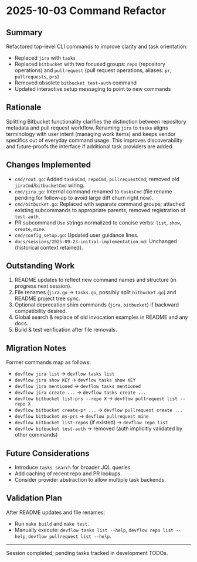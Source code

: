 # 2025-10-03 Command Refactor

## Summary
Refactored top-level CLI commands to improve clarity and task orientation:
- Replaced `jira` with `tasks`
- Replaced `bitbucket` with two focused groups: `repo` (repository operations) and `pullrequest` (pull request operations, aliases: `pr`, `pullrequests`, `prs`)
- Removed obsolete `bitbucket test-auth` command
- Updated interactive setup messaging to point to new commands

## Rationale
Splitting Bitbucket functionality clarifies the distinction between repository metadata and pull request workflow. Renaming `jira` to `tasks` aligns terminology with user intent (managing work items) and keeps vendor specifics out of everyday command usage. This improves discoverability and future‑proofs the interface if additional task providers are added.

## Changes Implemented
- `cmd/root.go`: Added `tasksCmd`, `repoCmd`, `pullrequestCmd`; removed old `jiraCmd`/`bitbucketCmd` wiring.
- `cmd/jira.go`: Internal command renamed to `tasksCmd` (file rename pending for follow‑up to avoid large diff churn right now).
- `cmd/bitbucket.go`: Replaced with separate command groups; attached existing subcommands to appropriate parents; removed registration of `test-auth`.
- PR subcommand `Use` strings normalized to concise verbs: `list`, `show`, `create`, `mine`.
- `cmd/config_setup.go`: Updated user guidance lines.
- `docs/sessions/2025-09-23-initial-implementation.md`: Unchanged (historical context retained).

## Outstanding Work
1. README updates to reflect new command names and structure (in progress next session).
2. File renames (`jira.go` -> `tasks.go`, possibly split `bitbucket.go`) and README project tree sync.
3. Optional deprecation shim commands (`jira`, `bitbucket`) if backward compatibility desired.
4. Global search & replace of old invocation examples in README and any docs.
5. Build & test verification after file removals.

## Migration Notes
Former commands map as follows:
- `devflow jira list` -> `devflow tasks list`
- `devflow jira show KEY` -> `devflow tasks show KEY`
- `devflow jira mentioned` -> `devflow tasks mentioned`
- `devflow jira create ...` -> `devflow tasks create ...`
- `devflow bitbucket list-prs --repo X` -> `devflow pullrequest list --repo X`
- `devflow bitbucket create-pr ...` -> `devflow pullrequest create ...`
- `devflow bitbucket my-prs` -> `devflow pullrequest mine`
- `devflow bitbucket list-repos` (if existed) -> `devflow repo list`
- `devflow bitbucket test-auth` -> removed (auth implicitly validated by other commands)

## Future Considerations
- Introduce `tasks search` for broader JQL queries.
- Add caching of recent repo and PR lookups.
- Consider provider abstraction to allow multiple task backends.

## Validation Plan
After README updates and file renames:
- Run `make build` and `make test`.
- Manually execute: `devflow tasks list --help`, `devflow repo list --help`, `devflow pullrequest list --help`.

---
Session completed; pending tasks tracked in development TODOs.